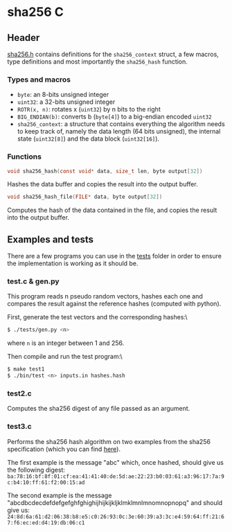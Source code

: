 # sha256 C

## Header

[sha256.h](src/sha256.h) contains definitions for the `sha256_context` struct, a few macros, type definitions and most importantly the `sha256_hash` function.

### Types and macros

- `byte`: an 8-bits unsigned integer
- `uint32`: a 32-bits unsigned integer
- `ROTR(x, n)`: rotates x (`uint32`) by n bits to the right
- `BIG_ENDIAN(b)`: converts b (`byte[4]`) to a big-endian encoded `uint32`
- `sha256_context`: a structure that contains everything the algorithm needs to keep track of, namely the data length (64 bits unsigned), the internal state (`uint32[8]`) and the data block (`uint32[16]`).

### Functions

```C
void sha256_hash(const void* data, size_t len, byte output[32])
```
Hashes the data buffer and copies the result into the output buffer.

```C
void sha256_hash_file(FILE* data, byte output[32])
```
Computes the hash of the data contained in the file, and copies the result into the output buffer.

## Examples and tests

There are a few programs you can use in the [tests](tests) folder in order to ensure the implementation
is working as it should be.

### test.c & gen.py

This program reads n pseudo random vectors, hashes each one and compares the result against the reference hashes 
(computed with python).

First, generate the test vectors and the corresponding hashes:\
```bash
$ ./tests/gen.py <n>
```
where `n` is an integer between 1 and 256.

Then compile and run the test program:\
```bash
$ make test1
$ ./bin/test <n> inputs.in hashes.hash
```

### test2.c

Computes the sha256 digest of any file passed as an argument.

### test3.c

Performs the sha256 hash algorithm on two examples from the sha256 specification (which you 
can find [here](https://csrc.nist.gov/csrc/media/publications/fips/180/2/archive/2002-08-01/documents/fips180-2.pdf)).

The first example is the message "abc" which, once hashed, should give us the following digest:\
`ba:78:16:bf:8f:01:cf:ea:41:41:40:de:5d:ae:22:23:b0:03:61:a3:96:17:7a:9c:b4:10:ff:61:f2:00:15:ad`

The second example is the message "abcdbcdecdefdefgefghfghighijhijkijkljklmklmnlmnomnopnopq" and should give us:\
`24:8d:6a:61:d2:06:38:b8:e5:c0:26:93:0c:3e:60:39:a3:3c:e4:59:64:ff:21:67:f6:ec:ed:d4:19:db:06:c1`